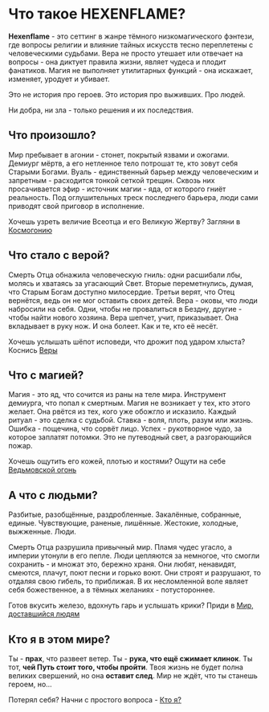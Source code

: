 # Что такое HEXENFLAME?
**Hexenflame** - это сеттинг в жанре тёмного низкомагического фэнтези, где вопросы религии и влияние тайных искусств тесно переплетены с человеческими судьбами. Вера не просто утешает или отвечает на вопросы - она диктует правила жизни, являет чудеса и плодит фанатиков. Магия не выполняет утилитарных функций - она искажает, изменяет, уродует и убивает.

Это не история про героев. Это история про выживших. Про людей.

Ни добра, ни зла - только решения и их последствия.
## Что произошло?
Мир пребывает в агонии - стонет, покрытый язвами и ожогами.
Демиург мёртв, а его нетленное тело потрошат те, кто зовут себя Старыми Богами.
Вуаль - единственный барьер между человеческим и запретным - расходится тонкой сеткой трещин. Сквозь них просачивается эфир - источник магии - яда, от которого гниёт реальность.
Под оглушительных треск последнего барьера, люди сами приводят свой приговор в исполнение.

Хочешь узреть величие Всеотца и его Великую Жертву? Загляни в [Космогонию](./start/about_cosmogony.md)
## Что стало с верой?
Смерть Отца обнажила человеческую гниль: одни расшибали лбы, молясь и хватаясь за угасающий Свет. Вторые переметнулись, думая, что Старым Богам доступно милосердие. Третьи верят, что Отец вернётся, ведь он не мог оставить своих детей.
Вера - оковы, что люди набросили на себя. Одни, чтобы не провалиться в Бездну, другие - чтобы найти нового хозяина.
Вера шепчет, учит, приказывает. Она вкладывает в руку нож.
И она болеет. Как и те, кто её несёт.

Хочешь услышать шёпот исповеди, что дрожит под ударом хлыста? Коснись [Веры](./start/about_faith.md)
## Что с магией?
Магия - это яд, что сочится из раны на теле мира. Инструмент демиурга, что попал к смертным.
Магия не возникает у тех, кто этого желает. Она рвётся из тех, кого уже обожгло и исказило.
Каждый ритуал - это сделка с судьбой. Ставка - воля, плоть, разум или жизнь.
Ошибка - пощечина, что сорвёт лицо. Успех - рукотворное чудо, за которое заплатят потомки.
Это не путеводный свет, а разгорающийся пожар.

Хочешь ощутить его кожей, плотью и костями? Ощути на себе [Ведьмовской огонь](./start/about_magic.md)
## А что с людьми?
Разбитые, разобщённые, раздробленные. Закалённые, собранные, единые.
Чувствующие, раненые, лишённые. Жестокие, холодные, выжженные.
Люди.

Смерть Отца разрушила привычный мир. Пламя чудес угасло, а империи утонули в его пепле.
Люди цепляются за немногое, что смогли сохранить - и множат это, бережно храня. Они любят, ненавидят, смеются, плачут, поют песни и горько воют. Они строят и разрушают, то отдаляя свою гибель, то приближая. 
В их несломленной воле являет себя божественное, а в тёмных желаниях - потустороннее.

Готов вкусить железо, вдохнуть гарь и услышать крики? Приди в [Мир, доставшийся людям](./start/about_story.md)
## Кто я в этом мире?
Ты - **прах**, что развеет ветер. Ты - **рука, что ещё сжимает клинок**. Ты тот, **чей Путь стоит того, чтобы пройти**.
Твоя жизнь не будет полна великих свершений, но она **оставит след**. Мир не ждёт, что ты станешь героем, но...

Потерял себя? Начни с простого вопроса - [Кто я?](./start/who_am_i.md)